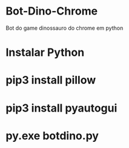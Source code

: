 # Bot-Dino-Chrome
Bot do game dinossauro do chrome em python

#  Instalar Python
#  pip3 install pillow
#  pip3 install pyautogui

#  py.exe botdino.py
